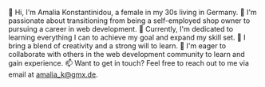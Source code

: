 👋 Hi, I'm Amalia Konstantinidou, a female in my 30s living in Germany.
👀 I'm passionate about transitioning from being a self-employed shop owner to pursuing a career in web development.
🌱 Currently, I'm dedicated to learning everything I can to achieve my goal and expand my skill set.
💼 I bring a blend of creativity and a strong will to learn.
💞️ I'm eager to collaborate with others in the web development community to learn and gain experience.
📫 Want to get in touch? Feel free to reach out to me via email at amalia_k@gmx.de.

<!---
Ama-kon/Ama-kon is a ✨ special ✨ repository because its `README.md` (this file) appears on your GitHub profile.
You can click the Preview link to take a look at your changes.
--->
